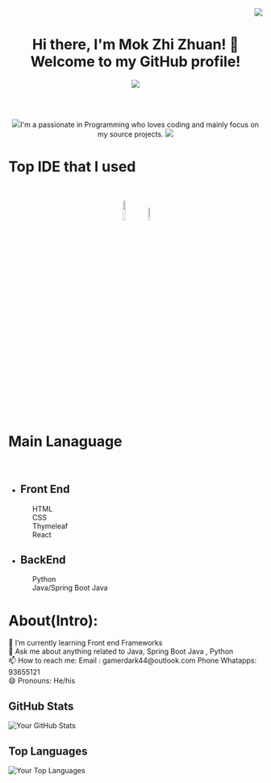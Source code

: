 <p align="right"><img src="https://komarev.com/ghpvc/?username=mokzhizhuan&color=green"/></p>
<h1 align="center">Hi there, I'm Mok Zhi Zhuan! 👋 <br>Welcome to my GitHub profile! </h1> 

<p align="center">
<img src="https://github.com/mokzhizhuan/mokzhizhuan/assets/53340265/c3546ae6-8a61-418d-a063-695973b94366"/>
  
  </p> 
  <br><br>


<p align="center">
  <img src="https://github.com/mokzhizhuan/mokzhizhuan/assets/53340265/5d891201-4367-4945-bd23-03e3055ca64d"/>I'm a passionate in Programming who loves coding and mainly focus on my source projects. <img src="https://github.com/mokzhizhuan/mokzhizhuan/assets/53340265/5d891201-4367-4945-bd23-03e3055ca64d"/>
</p>

##

<h1>Top IDE that I used</h1><br>
<p align="center"><img src="https://github.com/mokzhizhuan/mokzhizhuan/assets/53340265/ef3db784-dae2-44a1-bd75-05b36fc092a0" width="10%" height="10%"/>
<img src="https://github.com/mokzhizhuan/mokzhizhuan/assets/53340265/3f46eac9-90bb-409b-862e-f81100f82539"width="8%" height="8%"/></p><br>

##
  <h1>Main Lanaguage</h1><br>
  <ul>
    <li>
      <h2>Front End</h2>
        <ul>HTML</ul>
         <ul>CSS</ul>
         <ul>Thymeleaf</ul>
         <ul>React</ul>
    </li>
    <li>
      <h2>BackEnd</h2>
        <ul>Python</ul>
         <ul>Java/Spring Boot Java</ul>
    </li>
  </ul>

##
<h1>About(Intro):</h1>
🌱 I’m currently learning Front end Frameworks <br>
💬 Ask me about anything related to Java, Spring Boot Java , Python <br>
📫 How to reach me: Email : gamerdark44@outlook.com  Phone Whatapps: 93655121 <br>
😄 Pronouns: He/his


##

## GitHub Stats

![Your GitHub Stats](https://github-readme-stats.vercel.app/api?username=mokzhizhuan&show_icons=true&theme=radical)

## Top Languages

![Your Top Languages](https://github-readme-stats.vercel.app/api/top-langs/?username=mokzhizhuan&layout=compact&theme=radical)
